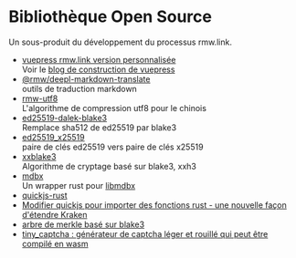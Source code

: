 # Bibliothèque Open Source

Un sous-produit du développement du processus rmw.link.

* [vuepress rmw.link version personnalisée](https://github.com/rmw-link/blog-vuepress2)  
  Voir le [blog de construction de vuepress](/log/2020-11-29-vuepress.html)
* [@rmw/deepl-markdown-translate](https://www.npmjs.com/package/@rmw/deepl-markdown-translate)  
  outils de traduction markdown
* [rmw-utf8](https://docs.rs/crate/rmw-utf8)  
  L'algorithme de compression utf8 pour le chinois
* [ed25519-dalek-blake3](https://github.com/rmw-lib/ed25519_x25519)  
  Remplace sha512 de ed25519 par blake3
* [ed25519_x25519](https://github.com/rmw-lib/ed25519_x25519)  
  paire de clés ed25519 vers paire de clés x25519
* [xxblake3](https://docs.rs/crate/xxblake3)  
  Algorithme de cryptage basé sur blake3, xxh3
* [mdbx](https://docs.rs/crate/mdbx)  
  Un wrapper rust pour [libmdbx](https://github.com/erthink/libmdbx)
* [quickjs-rust](https://github.com/rmw-lib/quickjs-rust)
* [Modifier quickjs pour importer des fonctions rust - une nouvelle façon d'étendre Kraken](/log/2022-04-29-quickjs-rust.html)
* [arbre de merkle basé sur blake3](/log/2022-06-02-blake3_merkle.html)
* [tiny_captcha : générateur de captcha léger et rouillé qui peut être compilé en wasm](/log/2022-06-24_tiny_captcha.html)